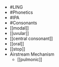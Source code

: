- #LING
- #Phonetics
- #IPA
- #Consonants
- [[modal]]
- [[uvular]]
- [[central consonant]]
- [[oral]]
- [[stop]]
- Airstream Mechanism
	- [[pulmonic]]